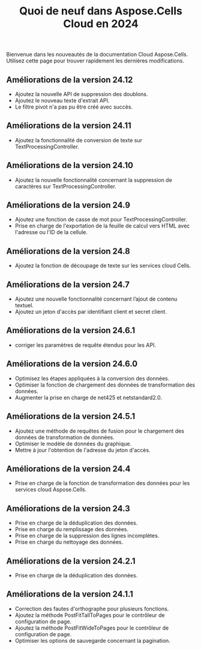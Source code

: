 ﻿---
title: Quoi de neuf dans Aspose.Cells Cloud en 2024
second_title: Latest Updates & Feature
linktitle: Quoi de neuf dans 202
type: docs
weight: 20
url: /fr/new-features/2024/
keywords: What's new in aspose cells cloud. Microsoft Office Excel, Open Office Spreadsheet, CSV, PDF
description: Cette page décrit les nouvelles fonctionnalités les plus intéressantes du Cloud Aspose.Cells introduites dans les versions récentes
kwords: Excel, Office Cloud, REST API, Tableur, PDF, CSV, Json, Markdown, Nouveautés de Aspose.Cells Cloud
---
Bienvenue dans les nouveautés de la documentation Cloud Aspose.Cells. Utilisez cette page pour trouver rapidement les dernières modifications.

## Améliorations de la version 24.12

- Ajoutez la nouvelle API de suppression des doublons.
- Ajoutez le nouveau texte d'extrait API.
- Le filtre pivot n'a pas pu être créé avec succès.

## Améliorations de la version 24.11

- Ajoutez la fonctionnalité de conversion de texte sur TextProcessingController.

## Améliorations de la version 24.10

- Ajoutez la nouvelle fonctionnalité concernant la suppression de caractères sur TextProcessingController.

## Améliorations de la version 24.9

- Ajoutez une fonction de casse de mot pour TextProcessingController.
- Prise en charge de l'exportation de la feuille de calcul vers HTML avec l'adresse ou l'ID de la cellule.

## Améliorations de la version 24.8

- Ajoutez la fonction de découpage de texte sur les services cloud Cells.

## Améliorations de la version 24.7

- Ajoutez une nouvelle fonctionnalité concernant l’ajout de contenu textuel.
- Ajoutez un jeton d'accès par identifiant client et secret client.

## Améliorations de la version 24.6.1

- corriger les paramètres de requête étendus pour les API.

## Améliorations de la version 24.6.0

- Optimisez les étapes appliquées à la conversion des données.
- Optimiser la fonction de chargement des données de transformation des données.
- Augmenter la prise en charge de net425 et netstandard2.0.

## Améliorations de la version 24.5.1

- Ajoutez une méthode de requêtes de fusion pour le chargement des données de transformation de données.
- Optimiser le modèle de données du graphique.
- Mettre à jour l'obtention de l'adresse du jeton d'accès.

## Améliorations de la version 24.4

- Prise en charge de la fonction de transformation des données pour les services cloud Aspose.Cells.

## Améliorations de la version 24.3

- Prise en charge de la déduplication des données.
- Prise en charge du remplissage des données.
- Prise en charge de la suppression des lignes incomplètes.
- Prise en charge du nettoyage des données.

## Améliorations de la version 24.2.1

- Prise en charge de la déduplication des données.

## Améliorations de la version 24.1.1

- Correction des fautes d'orthographe pour plusieurs fonctions.
- Ajoutez la méthode PostFitTallToPages pour le contrôleur de configuration de page.
- Ajoutez la méthode PostFitWideToPages pour le contrôleur de configuration de page.
- Optimiser les options de sauvegarde concernant la pagination.
